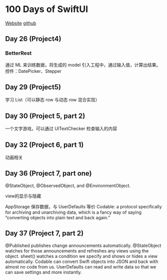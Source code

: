 #  100 Days of SwiftUI
[Website](https://www.hackingwithswift.com/100/swiftui)
[github](https://github.com/twostraws/HackingWithSwift)

## Day 26 (Project4)
### BetterRest
通过 ML 来训练数据，将生成的 model 引入工程中，通过输入值，计算出结果。  
控件：DatePicker、Stepper


## Day 29 (Project5)
学习 List（可以静态 row 与动态 row 混合实现）

## Day 30 (Project 5, part 2)
一个文字游戏，可以通过 UITextChecker 检查输入的内容

## Day 32 (Project 6, part 1)
动画相关


## Day 36 (Project 7, part one)
 @StateObject, @ObservedObject, and @EnvironmentObject.

view的显示与隐藏

AppStorage 保存数据，与 UserDefaults 等价
Codable: a protocol specifically for archiving and unarchiving data, which is a fancy way of saying “converting objects into plain text and back again.”


## Day 37 (Project 7, part 2)
@Published publishes change announcements automatically.
@StateObject watches for those announcements and refreshes any views using the object.
sheet() watches a condition we specify and shows or hides a view automatically.
Codable can convert Swift objects into JSON and back with almost no code from us.
UserDefaults can read and write data so that we can save settings and more instantly.
